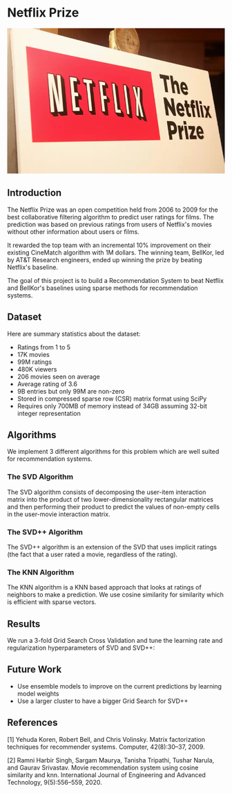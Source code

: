 # Netflix Prize

<p align="center">
<img src="https://github.com/tlemenestrel/netflix_prize/blob/main/eda/73EA6C9E-E8FE-4CF2-904C-D7E14C748E3F.webp"width="700">
</p>

## Introduction

The Netflix Prize was an open competition held from 2006 to 2009 for the best collaborative filtering algorithm to predict user ratings for films. The prediction was based on previous ratings from users of Netflix's movies without other information about users or films.
 
It rewarded the top team with an incremental 10% improvement on their existing CineMatch algorithm with 1M dollars. The winning team, BellKor, led by AT&T Research engineers, ended up winning the prize by beating Netflix's baseline.
 
The goal of this project is to build a Recommendation System to beat Netflix and BellKor's baselines using sparse methods for recommendation systems.

## Dataset 

Here are summary statistics about the dataset:

- Ratings from 1 to 5
- 17K movies
- 99M ratings
- 480K viewers
- 206 movies seen on average
- Average rating of 3.6
- 9B entries but only 99M are non-zero
- Stored in compressed sparse row (CSR) matrix format using SciPy
- Requires only 700MB of memory instead of 34GB assuming 32-bit integer representation

## Algorithms

We implement 3 different algorithms for this problem which are well suited for recommendation systems.

### The SVD Algorithm

The SVD algorithm consists of decomposing the user-item interaction matrix into the product of two lower-dimensionality rectangular matrices and then performing their product to predict the values of non-empty cells in the user-movie interaction matrix.

### The SVD++ Algorithm

The SVD++ algorithm is an extension of the SVD that uses implicit ratings (the fact that a user rated a movie, regardless of the rating).

### The KNN Algorithm

The KNN algorithm is a KNN based approach that looks at ratings of neighbors to make a prediction. We use cosine similarity for similarity which is efficient with sparse vectors.

## Results 

We run a 3-fold Grid Search Cross Validation and tune the learning rate and regularization hyperparameters of SVD and SVD++:

## Future Work

- Use ensemble models to improve on the current predictions by learning model weights
- Use a larger cluster to have a bigger Grid Search for SVD++

## References

[1] Yehuda Koren, Robert Bell, and Chris Volinsky. Matrix factorization techniques for recommender systems. Computer, 42(8):30–37, 2009.
 
[2] Ramni Harbir Singh, Sargam Maurya, Tanisha Tripathi, Tushar Narula, and Gaurav Srivastav. Movie recommendation system using cosine similarity and knn. International Journal of Engineering and Advanced Technology, 9(5):556–559, 2020.



